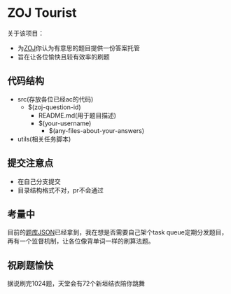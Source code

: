# ZOJ Tourist
关于该项目：
- 为[ZOJ](http://acm.zju.edu.cn/onlinejudge/showProblemsets.do)你认为有意思的题目提供一份答案托管
- 旨在让各位愉快且较有效率的刷题

## 代码结构
- src(存放各位已经ac的代码)
	- $(zoj-question-id)
		- README.md(用于题目描述)
		- $(your-username)
			- $(any-files-about-your-answers)
- utils(相关任务脚本)

## 提交注意点
- 在自己分支提交
- 目录结构格式不对，pr不会通过

## 考量中
目前的[题库JSON](/utils/questions.json)已经拿到，我在想是否需要自己架个task queue定期分发题目，再有一个监督机制，让各位像背单词一样的刷算法题。

## 祝刷题愉快
据说刷完1024题，天堂会有72个新垣结衣陪你跳舞
